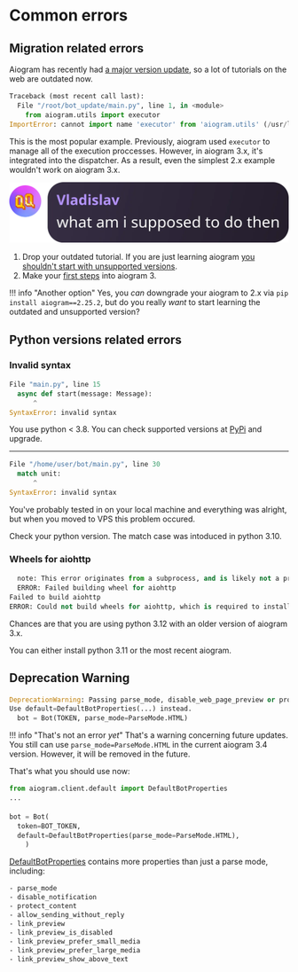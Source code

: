 # Common errors

## Migration related errors

Aiogram has recently had [a major version update](https://docs.aiogram.dev/en/latest/migration_2_to_3.html), so a lot of tutorials on the web are outdated now.

```python
Traceback (most recent call last):
  File "/root/bot_update/main.py", line 1, in <module>
    from aiogram.utils import executor
ImportError: cannot import name 'executor' from 'aiogram.utils' (/usr/local/lib/python3.10/dist-packages/aiogram/utils/__init__.py)
```

This is the most popular example. Previously, aiogram used `executor` to manage all of the execution proccesses. However, in aiogram 3.x, it's integrated into the dispatcher. As a result, even the simplest 2.x example wouldn't work on aiogram 3.x.

![what_am_i_supposed_to_do_then](images/migration.webp)

1. Drop your outdated tutorial. If you are just learning aiogram [you shouldn't start with unsupported versions](https://akchonya.github.io/aiogram-3-faq/common_questions/#which-aiogram-version-should-i-use).
2. Make your [first steps](https://akchonya.github.io/aiogram-3-faq/common_questions/#where-should-i-start-from) into aiogram 3.

!!! info "Another option"
    Yes, you *can* downgrade your aiogram to 2.x via `pip install aiogram==2.25.2`, but do you really *want* to start learning the outdated and unsupported version?

## Python versions related errors

### Invalid syntax

```python
File "main.py", line 15
  async def start(message: Message):
      ^
SyntaxError: invalid syntax
```

You use python < 3.8. You can check supported versions at [PyPi](https://pypi.org/project/aiogram/) and upgrade.

---

```python
File "/home/user/bot/main.py", line 30    
  match unit:
      ^
SyntaxError: invalid syntax
```

You've probably tested in on your local machine and everything was alright, but when you moved to VPS this problem occured.

Check your python version. The match case was intoduced in python 3.10.

### Wheels for aiohttp

```python
  note: This error originates from a subprocess, and is likely not a problem with pip.
  ERROR: Failed building wheel for aiohttp
Failed to build aiohttp
ERROR: Could not build wheels for aiohttp, which is required to install pyproject.toml-based projects
```

Chances are that you are using python 3.12 with an older version of aiogram 3.x.

You can either install python 3.11 or the most recent aiogram.

## Deprecation Warning

```python
DeprecationWarning: Passing parse_mode, disable_web_page_preview or protect_content to Bot initializer is deprecated. This arguments will be removed in 3.7.0 version
Use default=DefaultBotProperties(...) instead.
  bot = Bot(TOKEN, parse_mode=ParseMode.HTML)
```

!!! info "That's not an error *yet*"
    That's a warning concerning future updates. You still can use `parse_mode=ParseMode.HTML` in the current aiogram 3.4 version. However, it will be removed in the future.

That's what you should use now:

```python
from aiogram.client.default import DefaultBotProperties
...

bot = Bot(
  token=BOT_TOKEN,
  default=DefaultBotProperties(parse_mode=ParseMode.HTML),
    )
```

[DefaultBotProperties](https://github.com/aiogram/aiogram/blob/dev-3.x/aiogram/client/default.py) contains more properties than just a parse mode, including:

```text
- parse_mode
- disable_notification
- protect_content
- allow_sending_without_reply
- link_preview
- link_preview_is_disabled
- link_preview_prefer_small_media
- link_preview_prefer_large_media
- link_preview_show_above_text
```
